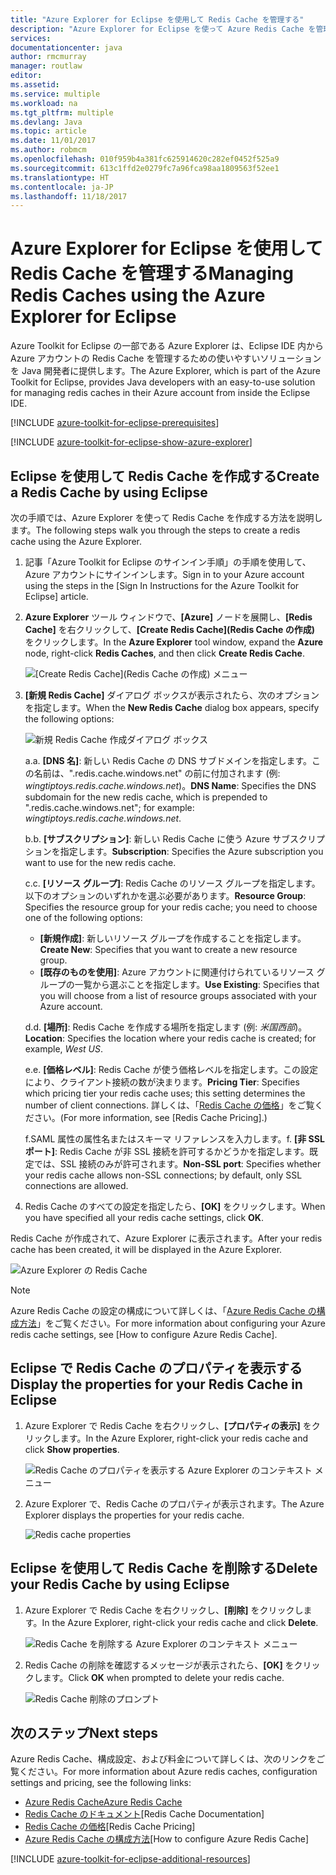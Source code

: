 ```yaml
---
title: "Azure Explorer for Eclipse を使用して Redis Cache を管理する"
description: "Azure Explorer for Eclipse を使って Azure Redis Cache を管理する方法について説明します。"
services: 
documentationcenter: java
author: rmcmurray
manager: routlaw
editor: 
ms.assetid: 
ms.service: multiple
ms.workload: na
ms.tgt_pltfrm: multiple
ms.devlang: Java
ms.topic: article
ms.date: 11/01/2017
ms.author: robmcm
ms.openlocfilehash: 010f959b4a381fc625914620c282ef0452f525a9
ms.sourcegitcommit: 613c1ffd2e0279fc7a96fca98aa1809563f52ee1
ms.translationtype: HT
ms.contentlocale: ja-JP
ms.lasthandoff: 11/18/2017
---
```

# <a name="managing-redis-caches-using-the-azure-explorer-for-eclipse"></a><span data-ttu-id="64c3e-103">Azure Explorer for Eclipse を使用して Redis Cache を管理する</span><span class="sxs-lookup"><span data-stu-id="64c3e-103">Managing Redis Caches using the Azure Explorer for Eclipse</span></span>

<span data-ttu-id="64c3e-104">Azure Toolkit for Eclipse の一部である Azure Explorer は、Eclipse IDE 内から Azure アカウントの Redis Cache を管理するための使いやすいソリューションを Java 開発者に提供します。</span><span class="sxs-lookup"><span data-stu-id="64c3e-104">The Azure Explorer, which is part of the Azure Toolkit for Eclipse, provides Java developers with an easy-to-use solution for managing redis caches in their Azure account from inside the Eclipse IDE.</span></span>

[!INCLUDE [azure-toolkit-for-eclipse-prerequisites](../includes/azure-toolkit-for-eclipse-prerequisites.md)]

[!INCLUDE [azure-toolkit-for-eclipse-show-azure-explorer](../includes/azure-toolkit-for-eclipse-show-azure-explorer.md)]

## <a name="create-a-redis-cache-by-using-eclipse"></a><span data-ttu-id="64c3e-105">Eclipse を使用して Redis Cache を作成する</span><span class="sxs-lookup"><span data-stu-id="64c3e-105">Create a Redis Cache by using Eclipse</span></span>

<span data-ttu-id="64c3e-106">次の手順では、Azure Explorer を使って Redis Cache を作成する方法を説明します。</span><span class="sxs-lookup"><span data-stu-id="64c3e-106">The following steps walk you through the steps to create a redis cache using the Azure Explorer.</span></span>

1. <span data-ttu-id="64c3e-107">記事「Azure Toolkit for Eclipse のサインイン手順」の手順を使用して、Azure アカウントにサインインします。</span><span class="sxs-lookup"><span data-stu-id="64c3e-107">Sign in to your Azure account using the steps in the [Sign In Instructions for the Azure Toolkit for Eclipse] article.</span></span>

1. <span data-ttu-id="64c3e-108">**Azure Explorer** ツール ウィンドウで、**[Azure]** ノードを展開し、**[Redis Cache]** を右クリックして、**[Create Redis Cache]\(Redis Cache の作成\)** をクリックします。</span><span class="sxs-lookup"><span data-stu-id="64c3e-108">In the **Azure Explorer** tool window, expand the **Azure** node, right-click **Redis Caches**, and then click **Create Redis Cache**.</span></span>

   ![[Create Redis Cache]\(Redis Cache の作成\) メニュー][CR01]

1. <span data-ttu-id="64c3e-110">**[新規 Redis Cache]** ダイアログ ボックスが表示されたら、次のオプションを指定します。</span><span class="sxs-lookup"><span data-stu-id="64c3e-110">When the **New Redis Cache** dialog box appears, specify the following options:</span></span>

   ![新規 Redis Cache 作成ダイアログ ボックス][CR02]

   <span data-ttu-id="64c3e-112">a.</span><span class="sxs-lookup"><span data-stu-id="64c3e-112">a.</span></span> <span data-ttu-id="64c3e-113">**[DNS 名]**: 新しい Redis Cache の DNS サブドメインを指定します。この名前は、".redis.cache.windows.net" の前に付加されます (例: *wingtiptoys.redis.cache.windows.net*)。</span><span class="sxs-lookup"><span data-stu-id="64c3e-113">**DNS Name**: Specifies the DNS subdomain for the new redis cache, which is prepended to ".redis.cache.windows.net"; for example: *wingtiptoys.redis.cache.windows.net*.</span></span>

   <span data-ttu-id="64c3e-114">b.</span><span class="sxs-lookup"><span data-stu-id="64c3e-114">b.</span></span> <span data-ttu-id="64c3e-115">**[サブスクリプション]**: 新しい Redis Cache に使う Azure サブスクリプションを指定します。</span><span class="sxs-lookup"><span data-stu-id="64c3e-115">**Subscription**: Specifies the Azure subscription you want to use for the new redis cache.</span></span>

   <span data-ttu-id="64c3e-116">c.</span><span class="sxs-lookup"><span data-stu-id="64c3e-116">c.</span></span> <span data-ttu-id="64c3e-117">**[リソース グループ]**: Redis Cache のリソース グループを指定します。以下のオプションのいずれかを選ぶ必要があります。</span><span class="sxs-lookup"><span data-stu-id="64c3e-117">**Resource Group**: Specifies the resource group for your redis cache; you need to choose one of the following options:</span></span>
      * <span data-ttu-id="64c3e-118">**[新規作成]**: 新しいリソース グループを作成することを指定します。</span><span class="sxs-lookup"><span data-stu-id="64c3e-118">**Create New**: Specifies that you want to create a new resource group.</span></span>
      * <span data-ttu-id="64c3e-119">**[既存のものを使用]**: Azure アカウントに関連付けられているリソース グループの一覧から選ぶことを指定します。</span><span class="sxs-lookup"><span data-stu-id="64c3e-119">**Use Existing**: Specifies that you will choose from a list of resource groups associated with your Azure account.</span></span>

   <span data-ttu-id="64c3e-120">d.</span><span class="sxs-lookup"><span data-stu-id="64c3e-120">d.</span></span> <span data-ttu-id="64c3e-121">**[場所]**: Redis Cache を作成する場所を指定します (例: *米国西部*)。</span><span class="sxs-lookup"><span data-stu-id="64c3e-121">**Location**: Specifies the location where your redis cache is created; for example, *West US*.</span></span>

   <span data-ttu-id="64c3e-122">e.</span><span class="sxs-lookup"><span data-stu-id="64c3e-122">e.</span></span> <span data-ttu-id="64c3e-123">**[価格レベル]**: Redis Cache が使う価格レベルを指定します。この設定により、クライアント接続の数が決まります。</span><span class="sxs-lookup"><span data-stu-id="64c3e-123">**Pricing Tier**: Specifies which pricing tier your redis cache uses; this setting determines the number of client connections.</span></span> <span data-ttu-id="64c3e-124">詳しくは、「[Redis Cache の価格]」をご覧ください。</span><span class="sxs-lookup"><span data-stu-id="64c3e-124">(For more information, see [Redis Cache Pricing].)</span></span>

   <span data-ttu-id="64c3e-125">f.SAML 属性の属性名またはスキーマ リファレンスを入力します。</span><span class="sxs-lookup"><span data-stu-id="64c3e-125">f.</span></span> <span data-ttu-id="64c3e-126">**[非 SSL ポート]**: Redis Cache が非 SSL 接続を許可するかどうかを指定します。既定では、SSL 接続のみが許可されます。</span><span class="sxs-lookup"><span data-stu-id="64c3e-126">**Non-SSL port**: Specifies whether your redis cache allows non-SSL connections; by default, only SSL connections are allowed.</span></span>

1. <span data-ttu-id="64c3e-127">Redis Cache のすべての設定を指定したら、**[OK]** をクリックします。</span><span class="sxs-lookup"><span data-stu-id="64c3e-127">When you have specified all your redis cache settings, click **OK**.</span></span>

<span data-ttu-id="64c3e-128">Redis Cache が作成されて、Azure Explorer に表示されます。</span><span class="sxs-lookup"><span data-stu-id="64c3e-128">After your redis cache has been created, it will be displayed in the Azure Explorer.</span></span>

   ![Azure Explorer の Redis Cache][CR03]

> [!NOTE]
>
> <span data-ttu-id="64c3e-130">Azure Redis Cache の設定の構成について詳しくは、「[Azure Redis Cache の構成方法]」をご覧ください。</span><span class="sxs-lookup"><span data-stu-id="64c3e-130">For more information about configuring your Azure redis cache settings, see [How to configure Azure Redis Cache].</span></span>
>

## <a name="display-the-properties-for-your-redis-cache-in-eclipse"></a><span data-ttu-id="64c3e-131">Eclipse で Redis Cache のプロパティを表示する</span><span class="sxs-lookup"><span data-stu-id="64c3e-131">Display the properties for your Redis Cache in Eclipse</span></span>

1. <span data-ttu-id="64c3e-132">Azure Explorer で Redis Cache を右クリックし、**[プロパティの表示]** をクリックします。</span><span class="sxs-lookup"><span data-stu-id="64c3e-132">In the Azure Explorer, right-click your redis cache and click **Show properties**.</span></span>

   ![Redis Cache のプロパティを表示する Azure Explorer のコンテキスト メニュー][SP01]

1. <span data-ttu-id="64c3e-134">Azure Explorer で、Redis Cache のプロパティが表示されます。</span><span class="sxs-lookup"><span data-stu-id="64c3e-134">The Azure Explorer displays the properties for your redis cache.</span></span>

   ![Redis cache properties][SP02]

## <a name="delete-your-redis-cache-by-using-eclipse"></a><span data-ttu-id="64c3e-136">Eclipse を使用して Redis Cache を削除する</span><span class="sxs-lookup"><span data-stu-id="64c3e-136">Delete your Redis Cache by using Eclipse</span></span>

1. <span data-ttu-id="64c3e-137">Azure Explorer で Redis Cache を右クリックし、**[削除]** をクリックします。</span><span class="sxs-lookup"><span data-stu-id="64c3e-137">In the Azure Explorer, right-click your redis cache and click **Delete**.</span></span>

   ![Redis Cache を削除する Azure Explorer のコンテキスト メニュー][DE01]

1. <span data-ttu-id="64c3e-139">Redis Cache の削除を確認するメッセージが表示されたら、**[OK]** をクリックします。</span><span class="sxs-lookup"><span data-stu-id="64c3e-139">Click **OK** when prompted to delete your redis cache.</span></span>

   ![Redis Cache 削除のプロンプト][DE02]

## <a name="next-steps"></a><span data-ttu-id="64c3e-141">次のステップ</span><span class="sxs-lookup"><span data-stu-id="64c3e-141">Next steps</span></span>

<span data-ttu-id="64c3e-142">Azure Redis Cache、構成設定、および料金について詳しくは、次のリンクをご覧ください。</span><span class="sxs-lookup"><span data-stu-id="64c3e-142">For more information about Azure redis caches, configuration settings and pricing, see the following links:</span></span>

* <span data-ttu-id="64c3e-143">[Azure Redis Cache]</span><span class="sxs-lookup"><span data-stu-id="64c3e-143">[Azure Redis Cache]</span></span>
* <span data-ttu-id="64c3e-144">[Redis Cache のドキュメント]</span><span class="sxs-lookup"><span data-stu-id="64c3e-144">[Redis Cache Documentation]</span></span>
* <span data-ttu-id="64c3e-145">[Redis Cache の価格]</span><span class="sxs-lookup"><span data-stu-id="64c3e-145">[Redis Cache Pricing]</span></span>
* <span data-ttu-id="64c3e-146">[Azure Redis Cache の構成方法]</span><span class="sxs-lookup"><span data-stu-id="64c3e-146">[How to configure Azure Redis Cache]</span></span>

[!INCLUDE [azure-toolkit-for-eclipse-additional-resources](../includes/azure-toolkit-for-eclipse-additional-resources.md)]

<!-- URL List -->

[Redis Cache の価格]: https://azure.microsoft.com/pricing/details/cache/
[Azure Redis Cache]: https://azure.microsoft.com/services/cache/
[Redis Cache のドキュメント]: /azure/redis-cache/
[Azure Redis Cache の構成方法]: /azure/redis-cache/cache-configure

<!-- IMG List -->

[CR01]: media/azure-toolkit-for-eclipse-managing-redis-caches-using-azure-explorer/CR01.png
[CR02]: media/azure-toolkit-for-eclipse-managing-redis-caches-using-azure-explorer/CR02.png
[CR03]: media/azure-toolkit-for-eclipse-managing-redis-caches-using-azure-explorer/CR03.png

[SP01]: media/azure-toolkit-for-eclipse-managing-redis-caches-using-azure-explorer/SP01.png
[SP02]: media/azure-toolkit-for-eclipse-managing-redis-caches-using-azure-explorer/SP02.png

[DE01]: media/azure-toolkit-for-eclipse-managing-redis-caches-using-azure-explorer/DE01.png
[DE02]: media/azure-toolkit-for-eclipse-managing-redis-caches-using-azure-explorer/DE02.png
